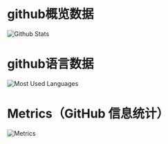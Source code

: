 # github概览数据
![Github Stats](https://github-readme-stats.vercel.app/api?username=BlackDoctor-AI&show_icons=true&theme=dark&count_private=true)
# github语言数据
![Most Used Languages](https://github-readme-stats.vercel.app/api/top-langs/?username=BlackDoctor-AI&theme=dark&layout=compact)
# Metrics（GitHub 信息统计）
![Metrics](https://metrics.lecoq.io/67722116?template=classic&isocalendar=1&base=header%2C%20activity%2C%20community%2C%20repositories%2C%20metadata&base.indepth=false&base.hireable=false&base.skip=false&isocalendar=false&isocalendar.duration=half-year&config.timezone=Asia%2FShanghai)

